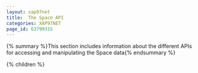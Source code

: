 ```yaml
---
layout: xap97net
title:  The Space API
categories: XAP97NET
page_id: 63799315
---
```


{% summary %}This section includes information about the different APIs for accessing and manipulating the Space data{% endsummary %}

{% children %}
